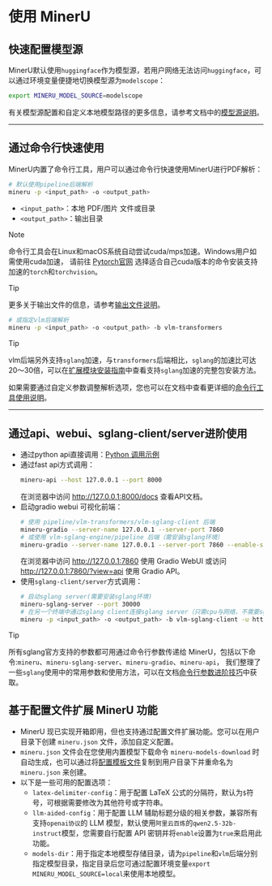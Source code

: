 # 使用 MinerU

## 快速配置模型源
MinerU默认使用`huggingface`作为模型源，若用户网络无法访问`huggingface`，可以通过环境变量便捷地切换模型源为`modelscope`：
```bash
export MINERU_MODEL_SOURCE=modelscope
```
有关模型源配置和自定义本地模型路径的更多信息，请参考文档中的[模型源说明](./model_source.md)。

---

## 通过命令行快速使用
MinerU内置了命令行工具，用户可以通过命令行快速使用MinerU进行PDF解析：
```bash
# 默认使用pipeline后端解析
mineru -p <input_path> -o <output_path>
```
- `<input_path>`：本地 PDF/图片 文件或目录
- `<output_path>`：输出目录

> [!NOTE]
> 命令行工具会在Linux和macOS系统自动尝试cuda/mps加速。Windows用户如需使用cuda加速，
> 请前往 [Pytorch官网](https://pytorch.org/get-started/locally/) 选择适合自己cuda版本的命令安装支持加速的`torch`和`torchvision`。

> [!TIP]
> 更多关于输出文件的信息，请参考[输出文件说明](./output_file.md)。

```bash
# 或指定vlm后端解析
mineru -p <input_path> -o <output_path> -b vlm-transformers
```
> [!TIP]
> vlm后端另外支持`sglang`加速，与`transformers`后端相比，`sglang`的加速比可达20～30倍，可以在[扩展模块安装指南](../quick_start/extension_modules.md)中查看支持`sglang`加速的完整包安装方法。

如果需要通过自定义参数调整解析选项，您也可以在文档中查看更详细的[命令行工具使用说明](./cli_tools.md)。

---

## 通过api、webui、sglang-client/server进阶使用

- 通过python api直接调用：[Python 调用示例](https://github.com/opendatalab/MinerU/blob/master/demo/demo.py)
- 通过fast api方式调用：
  ```bash
  mineru-api --host 127.0.0.1 --port 8000
  ```
  在浏览器中访问 http://127.0.0.1:8000/docs 查看API文档。
- 启动gradio webui 可视化前端：
  ```bash
  # 使用 pipeline/vlm-transformers/vlm-sglang-client 后端
  mineru-gradio --server-name 127.0.0.1 --server-port 7860
  # 或使用 vlm-sglang-engine/pipeline 后端（需安装sglang环境）
  mineru-gradio --server-name 127.0.0.1 --server-port 7860 --enable-sglang-engine true
  ```
  在浏览器中访问 http://127.0.0.1:7860 使用 Gradio WebUI 或访问 http://127.0.0.1:7860/?view=api 使用 Gradio API。
- 使用`sglang-client/server`方式调用：
  ```bash
  # 启动sglang server(需要安装sglang环境)
  mineru-sglang-server --port 30000
  # 在另一个终端中通过sglang client连接sglang server（只需cpu与网络，不需要sglang环境）
  mineru -p <input_path> -o <output_path> -b vlm-sglang-client -u http://127.0.0.1:30000
  ``` 
> [!TIP]
> 所有sglang官方支持的参数都可用通过命令行参数传递给 MinerU，包括以下命令:`mineru`、`mineru-sglang-server`、`mineru-gradio`、`mineru-api`，
> 我们整理了一些`sglang`使用中的常用参数和使用方法，可以在文档[命令行参数进阶技巧](./advanced_cli_parameters.md)中获取。


## 基于配置文件扩展 MinerU 功能

- MinerU 现已实现开箱即用，但也支持通过配置文件扩展功能。您可以在用户目录下创建 `mineru.json` 文件，添加自定义配置。
- `mineru.json` 文件会在您使用内置模型下载命令 `mineru-models-download` 时自动生成，也可以通过将[配置模板文件](https://github.com/opendatalab/MinerU/blob/master/mineru.template.json)复制到用户目录下并重命名为 `mineru.json` 来创建。
- 以下是一些可用的配置选项：
  - `latex-delimiter-config`：用于配置 LaTeX 公式的分隔符，默认为`$`符号，可根据需要修改为其他符号或字符串。
  - `llm-aided-config`：用于配置 LLM 辅助标题分级的相关参数，兼容所有支持`openai协议`的 LLM 模型，默认使用`阿里云百炼`的`qwen2.5-32b-instruct`模型，您需要自行配置 API 密钥并将`enable`设置为`true`来启用此功能。
  - `models-dir`：用于指定本地模型存储目录，请为`pipeline`和`vlm`后端分别指定模型目录，指定目录后您可通过配置环境变量`export MINERU_MODEL_SOURCE=local`来使用本地模型。
